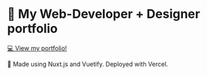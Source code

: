 # 🍰 My Web-Developer + Designer portfolio 

[💻 View my portfolio!](https://portfolio-one-drab-28.vercel.app/)

🌱 Made using Nuxt.js and Vuetify. Deployed with Vercel.

